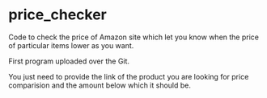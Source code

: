 # price_checker
Code to check the price of Amazon site which let you know when the price of particular items lower as you want.


First program uploaded over the Git.

You just need to provide the link of the product you are looking for price comparision and the amount below which it should be.
